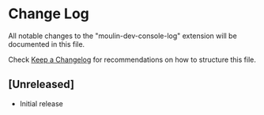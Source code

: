 # Change Log

All notable changes to the "moulin-dev-console-log" extension will be documented in this file.

Check [Keep a Changelog](http://keepachangelog.com/) for recommendations on how to structure this file.

## [Unreleased]

- Initial release
